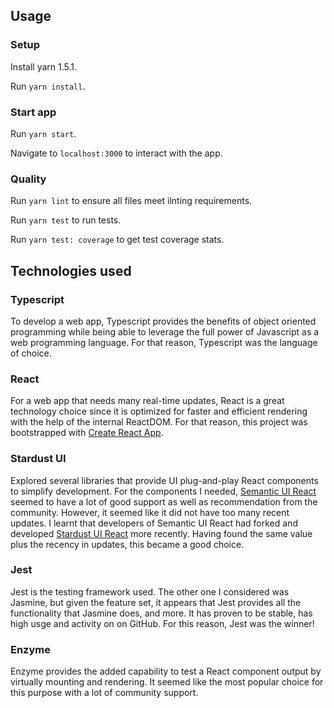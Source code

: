 ## Usage

### Setup

Install yarn 1.5.1.

Run `yarn install`.

### Start app

Run `yarn start`.

Navigate to `localhost:3000` to interact with the app.

### Quality

Run `yarn lint` to ensure all files meet ilnting requirements.

Run `yarn test` to run tests.

Run `yarn test: coverage` to get test coverage stats.

## Technologies used

### Typescript

To develop a web app, Typescript provides the benefits of object oriented programming while being able to leverage the full power of Javascript as a web programming language. For that reason, Typescript was the language of choice.

### React 

For a web app that needs many real-time updates, React is a great technology choice since it is optimized for faster and efficient rendering with the help of the internal ReactDOM. For that reason, this project was bootstrapped with [Create React App](https://github.com/facebook/create-react-app). 

### Stardust UI

Explored several libraries that provide UI plug-and-play React components to simplify development. For the components I needed, [Semantic UI React](https://react.semantic-ui.com/introduction) seemed to have a lot of good support as well as recommendation from the community. However, it seemed like it did not have too many recent updates. I learnt that developers of Semantic UI React had forked and developed [Stardust UI React](https://stardust-ui.github.io/react/) more recently. Having found the same value plus the recency in updates, this became a good choice.

### Jest
Jest is the testing framework used. The other one I considered was Jasmine, but given the feature set, it appears that Jest provides all the functionality that Jasmine does, and more. It has proven to be stable, has high usge and activity on on GitHub. For this reason, Jest was the winner!

### Enzyme
Enzyme provides the added capability to test a React component output by virtually mounting and rendering. It seemed like the most popular choice for this purpose with a lot of community support.

